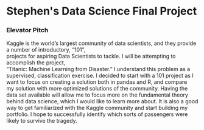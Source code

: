 # Stephen's Data Science Final Project

### Elevator Pitch
Kaggle is the world’s largest community of data scientists, and they provide a number of introductory, “101”,  
projects for aspiring Data Scientists to tackle. I will be attempting to accomplish the project,   
“Titanic:  Machine Learning from Disaster.” I understand this problem as a supervised, classification exercise. I decided to start with a 101 project as I want to focus on creating a solution both in pandas and R, and compare  
my solution with more optimized solutions of the community. Having the data set available will allow me to focus more on the fundamental theory behind data science, which I would like to learn more about. It is also a good way to get familiarized with the Kaggle community and start building my portfolio. I hope to successfully identify which sorts of passengers were likely to survive the tragedy.

